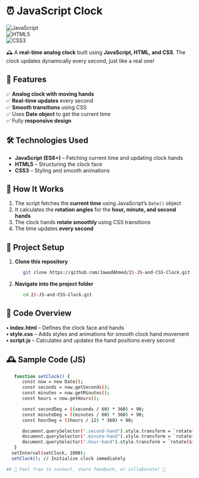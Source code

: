 # ⏰ JavaScript Clock  

![JavaScript](https://img.shields.io/badge/JavaScript-ES6+-yellow?style=for-the-badge&logo=javascript)  
![HTML5](https://img.shields.io/badge/HTML5-orange?style=for-the-badge&logo=html5)  
![CSS3](https://img.shields.io/badge/CSS3-blue?style=for-the-badge&logo=css3)  

🕰️ A **real-time analog clock** built using **JavaScript, HTML, and CSS**. The clock updates dynamically every second, just like a real one!  

## 📌 Features  
✅ **Analog clock with moving hands**  
✅ **Real-time updates** every second  
✅ **Smooth transitions** using CSS  
✅ Uses **Date object** to get the current time  
✅ Fully **responsive design**  

## 🛠️ Technologies Used  
- **JavaScript (ES6+)** – Fetching current time and updating clock hands  
- **HTML5** – Structuring the clock face  
- **CSS3** – Styling and smooth animations  

## 🎯 How It Works  
1. The script fetches the **current time** using JavaScript’s `Date()` object  
2. It calculates the **rotation angles** for the **hour, minute, and second hands**  
3. The clock hands **rotate smoothly** using CSS transitions  
4. The time updates **every second**  

## 📂 Project Setup  
1. **Clone this repository**  
   ```sh
      git clone https://github.com/JawadAhmed/2)-JS-and-CSS-Clock.git     
2. **Navigate into the project folder**
   ```sh
      cd 2)-JS-and-CSS-Clock.git   

## 📝 Code Overview
**• index.html** – Defines the clock face and hands   
**• style.css** – Adds styles and animations for smooth clock hand movement   
**• script.js** – Calculates and updates the hand positions every second     

## 🕰️ Sample Code (JS)
   ```sh
      function setClock() {
         const now = new Date();
         const seconds = now.getSeconds();
         const minutes = now.getMinutes();
         const hours = now.getHours();

         const secondDeg = ((seconds / 60) * 360) + 90;
         const minuteDeg = ((minutes / 60) * 360) + 90;
         const hourDeg = ((hours / 12) * 360) + 90;

         document.querySelector(".second-hand").style.transform = `rotate(${secondDeg}deg)`;
         document.querySelector(".minute-hand").style.transform = `rotate(${minuteDeg}deg)`;
         document.querySelector(".hour-hand").style.transform = `rotate(${hourDeg}deg)`;
      }
     setInterval(setClock, 1000);
     setClock(); // Initialize clock immediately

## 💬 Feel free to connect, share feedback, or collaborate! 🚀


